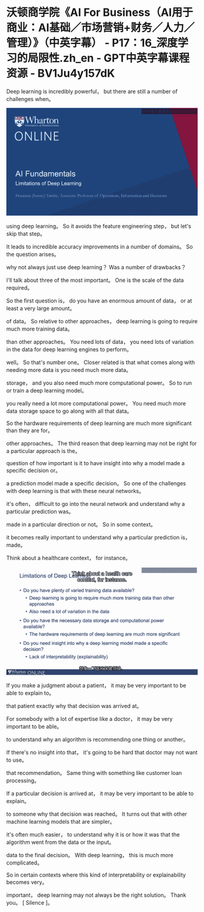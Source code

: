 # 沃顿商学院《AI For Business（AI用于商业：AI基础／市场营销+财务／人力／管理）》（中英字幕） - P17：16_深度学习的局限性.zh_en - GPT中英字幕课程资源 - BV1Ju4y157dK

 Deep learning is incredibly powerful， but there are still a number of challenges when。



![](img/eea4f1410b44e42164ca5c3083b22a4e_1.png)

 using deep learning。 So it avoids the feature engineering step， but let's skip that step。

 It leads to incredible accuracy improvements in a number of domains。 So the question arises。

 why not always just use deep learning？ Was a number of drawbacks？

 I'll talk about three of the most important。 One is the scale of the data required。

 So the first question is， do you have an enormous amount of data， or at least a very large amount。

 of data。 So relative to other approaches， deep learning is going to require much more training data。

 than other approaches。 You need lots of data， you need lots of variation in the data for deep learning engines to perform。

 well。 So that's number one。 Closer related is that what comes along with needing more data is you need much more data。

 storage， and you also need much more computational power。 So to run or train a deep learning model。

 you really need a lot more computational power。 You need much more data storage space to go along with all that data。

 So the hardware requirements of deep learning are much more significant than they are for。

 other approaches。 The third reason that deep learning may not be right for a particular approach is the。

 question of how important is it to have insight into why a model made a specific decision or。

 a prediction model made a specific decision。 So one of the challenges with deep learning is that with these neural networks。

 it's often， difficult to go into the neural network and understand why a particular prediction was。

 made in a particular direction or not。 So in some context。

 it becomes really important to understand why a particular prediction is， made。

 Think about a healthcare context， for instance。

![](img/eea4f1410b44e42164ca5c3083b22a4e_3.png)

 If you make a judgment about a patient， it may be very important to be able to explain to。

 that patient exactly why that decision was arrived at。

 For somebody with a lot of expertise like a doctor， it may be very important to be able。

 to understand why an algorithm is recommending one thing or another。

 If there's no insight into that， it's going to be hard that doctor may not want to use。

 that recommendation。 Same thing with something like customer loan processing。

 If a particular decision is arrived at， it may be very important to be able to explain。

 to someone why that decision was reached。 It turns out that with other machine learning models that are simpler。

 it's often much easier， to understand why it is or how it was that the algorithm went from the data or the input。

 data to the final decision。 With deep learning， this is much more complicated。

 So in certain contexts where this kind of interpretability or explainability becomes very。

 important， deep learning may not always be the right solution。 Thank you。 [ Silence ]。

